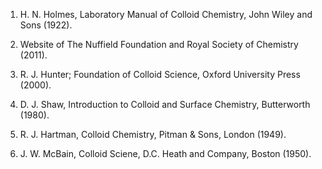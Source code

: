 1. H. N. Holmes, Laboratory Manual of Colloid Chemistry, John Wiley and Sons (1922).

2. Website of The Nuffield Foundation and Royal Society of Chemistry (2011).

3. R. J. Hunter; Foundation of Colloid Science, Oxford University Press (2000).

4. D. J. Shaw, Introduction to Colloid and Surface Chemistry, Butterworth (1980).

5. R. J. Hartman, Colloid Chemistry, Pitman & Sons, London (1949).

6. J. W. McBain, Colloid Sciene, D.C. Heath and Company, Boston (1950). 
